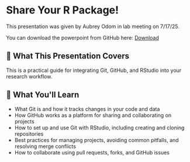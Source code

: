 # Share Your R Package!

This presentation was given by Aubrey Odom in lab meeting on 7/17/25.

You can download the powerpoint from GitHub here: [Download](https://github.com/wejlab/jlabwiki/raw/refs/heads/main/docs/assets/Sharing%20R%20Packages%20lab%20meeting.pptx)

## 🧠 What This Presentation Covers

This is a practical guide for integrating Git, GitHub, and RStudio into your research workflow. 

## 📘 What You'll Learn

- What Git is and how it tracks changes in your code and data
- How GitHub works as a platform for sharing and collaborating on projects
- How to set up and use Git with RStudio, including creating and cloning repositories
- Best practices for managing projects, avoiding common pitfalls, and resolving merge conflicts
- How to collaborate using pull requests, forks, and GitHub issues
